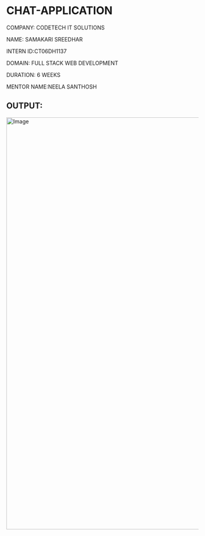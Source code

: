# CHAT-APPLICATION

COMPANY: CODETECH IT SOLUTIONS

NAME: SAMAKARI SREEDHAR

INTERN ID:CT06DH1137

DOMAIN: FULL STACK WEB DEVELOPMENT

DURATION: 6 WEEKS

MENTOR NAME:NEELA SANTHOSH

## OUTPUT:
<img width="1920" height="1080" alt="Image" src="https://github.com/user-attachments/assets/de2735fe-6e3e-41dd-b256-ccd584c521e3" />
